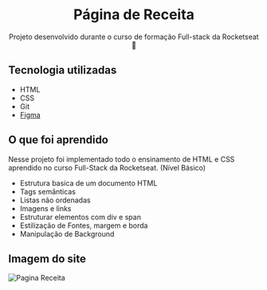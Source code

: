 <div align="center"> 
  <h1>Página de Receita</h1> 
</div>
<p align="center">Projeto desenvolvido durante o curso de formação Full-stack da Rocketseat 🚀</p>

## Tecnologia utilizadas

- HTML
- CSS
- Git
- [Figma](https://www.figma.com/design/TD3K8S8YnFM8truHau5fzF/P%C3%A1gina-de-receita-(Community)-(Copy)?node-id=3-376&node-type=canvas&t=kDPuFwKyaf9uTl0i-0)

## O que foi aprendido

<p>Nesse projeto foi implementado todo o ensinamento de HTML e CSS aprendido no curso Full-Stack da Rocketseat. (Nível Básico)</p>
<ul>
  <li>Estrutura basica de um documento HTML</li>
  <li>Tags semânticas</li>
  <li>Listas não ordenadas</li>
  <li>Imagens e links</li>
  <li>Estruturar elementos com div e span</li>
  <li>Estilização de Fontes, margem e borda</li>
  <li>Manipulação de Background</li>
</ul>

## Imagem do site

![Pagina Receita](https://github.com/user-attachments/assets/ac9c2894-136b-4111-a552-0bef47cfbbbc)
